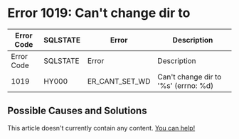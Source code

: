 
# Error 1019: Can't change dir to


| Error Code | SQLSTATE | Error | Description |
| --- | --- | --- | --- |
| Error Code | SQLSTATE | Error | Description |
| 1019 | HY000 | ER_CANT_SET_WD | Can't change dir to '%s' (errno: %d) |




## Possible Causes and Solutions


This article doesn't currently contain any content. [You can help!](/en/writing-and-editing-knowledge-base-articles/)

